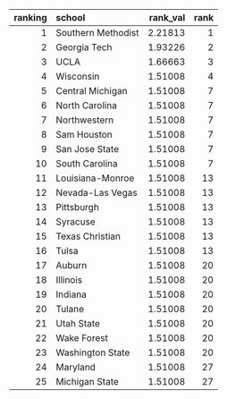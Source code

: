 |   ranking | school             |   rank_val |   rank |
|----------:|:-------------------|-----------:|-------:|
|         1 | Southern Methodist |    2.21813 |      1 |
|         2 | Georgia Tech       |    1.93226 |      2 |
|         3 | UCLA               |    1.66663 |      3 |
|         4 | Wisconsin          |    1.51008 |      4 |
|         5 | Central Michigan   |    1.51008 |      7 |
|         6 | North Carolina     |    1.51008 |      7 |
|         7 | Northwestern       |    1.51008 |      7 |
|         8 | Sam Houston        |    1.51008 |      7 |
|         9 | San Jose State     |    1.51008 |      7 |
|        10 | South Carolina     |    1.51008 |      7 |
|        11 | Louisiana-Monroe   |    1.51008 |     13 |
|        12 | Nevada-Las Vegas   |    1.51008 |     13 |
|        13 | Pittsburgh         |    1.51008 |     13 |
|        14 | Syracuse           |    1.51008 |     13 |
|        15 | Texas Christian    |    1.51008 |     13 |
|        16 | Tulsa              |    1.51008 |     13 |
|        17 | Auburn             |    1.51008 |     20 |
|        18 | Illinois           |    1.51008 |     20 |
|        19 | Indiana            |    1.51008 |     20 |
|        20 | Tulane             |    1.51008 |     20 |
|        21 | Utah State         |    1.51008 |     20 |
|        22 | Wake Forest        |    1.51008 |     20 |
|        23 | Washington State   |    1.51008 |     20 |
|        24 | Maryland           |    1.51008 |     27 |
|        25 | Michigan State     |    1.51008 |     27 |
